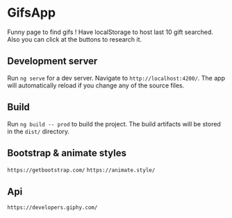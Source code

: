 # GifsApp

Funny page to find gifs ! 
Have localStorage to host last 10 gift searched.
Also you can click at the buttons to research it. 

## Development server

Run `ng serve` for a dev server. Navigate to `http://localhost:4200/`. The app will automatically reload if you change any of the source files.

## Build

Run `ng build -- prod` to build the project. The build artifacts will be stored in the `dist/` directory.

## Bootstrap & animate styles 

`https://getbootstrap.com/`
`https://animate.style/`

## Api

`https://developers.giphy.com/`